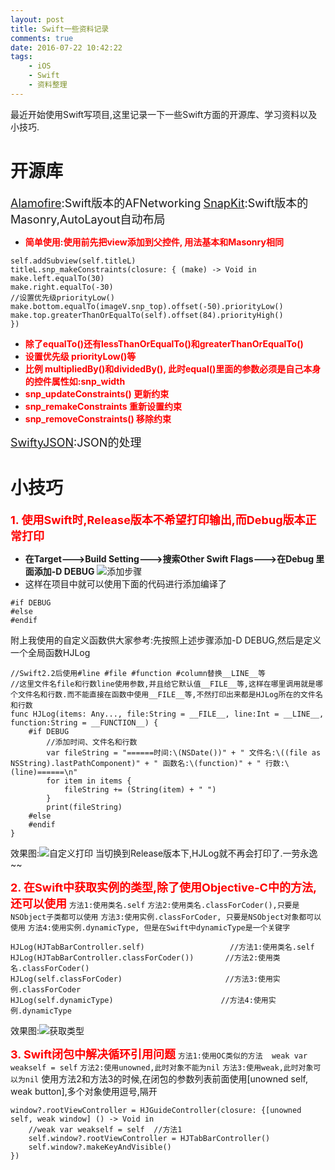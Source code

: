 ```yaml
---
layout: post
title: Swift一些资料记录
comments: true
date: 2016-07-22 10:42:22
tags:
    - iOS
    - Swift
    - 资料整理
---
```


最近开始使用Swift写项目,这里记录一下一些Swift方面的开源库、学习资料以及小技巧.
<!--more-->
# 开源库
<font size=4>[Alamofire](https://github.com/Alamofire/Alamofire):Swift版本的AFNetworking</font>
<font size=4>[SnapKit](https://github.com/SnapKit/SnapKit):Swift版本的Masonry,AutoLayout自动布局</font>

* __<font color= red>简单使用:使用前先把view添加到父控件, 用法基本和Masonry相同</font>__
```
self.addSubview(self.titleL)
titleL.snp_makeConstraints(closure: { (make) -> Void in
make.left.equalTo(30)
make.right.equalTo(-30)
//设置优先级priorityLow()
make.bottom.equalTo(imageV.snp_top).offset(-50).priorityLow()
make.top.greaterThanOrEqualTo(self).offset(84).priorityHigh()
})
```
* __<font color= red>除了equalTo()还有lessThanOrEqualTo()和greaterThanOrEqualTo()</font>__
* __<font color= red>设置优先级  priorityLow()等</font>__
* __<font color= red>比例 multipliedBy()和dividedBy(), 此时equal()里面的参数必须是自己本身的控件属性如:snp_width</font>__
* __<font color= red>snp_updateConstraints() 更新约束</font>__
* __<font color= red>snp_remakeConstraints 重新设置约束</font>__
* __<font color= red>snp_removeConstraints() 移除约束</font>__


<font size=4>[SwiftyJSON](https://github.com/SwiftyJSON/SwiftyJSON):JSON的处理</font>


# 小技巧
__<font size=4 color=red>1. 使用Swift时,Release版本不希望打印输出,而Debug版本正常打印</font>__
* __在Target--->Build Setting--->搜索Other Swift Flags--->在Debug 里面添加-D DEBUG__
![添加步骤](http://oak4eha4y.bkt.clouddn.com/%E5%B1%8F%E5%B9%95%E5%BF%AB%E7%85%A7%202016-07-23%20%E4%B8%8A%E5%8D%8811.06.10.png)
* 这样在项目中就可以使用下面的代码进行添加编译了
```
#if DEBUG
#else
#endif
```

附上我使用的自定义函数供大家参考:先按照上述步骤添加-D DEBUG,然后是定义一个全局函数HJLog

```
//Swift2.2后使用#line #file #function #column替换__LINE__等
//这里文件名file和行数line使用参数,并且给它默认值__FILE__等,这样在哪里调用就是哪个文件名和行数.而不能直接在函数中使用__FILE__等,不然打印出来都是HJLog所在的文件名和行数
func HJLog(items: Any..., file:String = __FILE__, line:Int = __LINE__, function:String = __FUNCTION__) {
    #if DEBUG
        //添加时间、文件名和行数
        var fileString = "======时间:\(NSDate())" + " 文件名:\((file as NSString).lastPathComponent)" + " 函数名:\(function)" + " 行数:\(line)======\n"
        for item in items {
            fileString += (String(item) + " ")
        }
        print(fileString)
    #else
    #endif
}
```

效果图:![自定义打印](http://oak4eha4y.bkt.clouddn.com/%E5%B1%8F%E5%B9%95%E5%BF%AB%E7%85%A7%202016-07-23%20%E4%B8%8A%E5%8D%8811.16.34.png)
当切换到Release版本下,HJLog就不再会打印了.一劳永逸~~

__<font size=4 color=red>2. 在Swift中获取实例的类型,除了使用Objective-C中的方法,还可以使用</font>__
`方法1:使用类名.self`
`方法2:使用类名.classForCoder(),只要是NSObject子类都可以使用`
`方法3:使用实例.classForCoder, 只要是NSObject对象都可以使用`
`方法4:使用实例.dynamicType, 但是在Swift中dynamicType是一个关键字`

```
HJLog(HJTabBarController.self)                   //方法1:使用类名.self
HJLog(HJTabBarController.classForCoder())       //方法2:使用类名.classForCoder()
HJLog(self.classForCoder)                       //方法3:使用实例.classForCoder
HJLog(self.dynamicType)                        //方法4:使用实例.dynamicType
```
效果图:![获取类型](http://oak4eha4y.bkt.clouddn.com/%E5%B1%8F%E5%B9%95%E5%BF%AB%E7%85%A7%202016-08-02%20%E4%B8%8A%E5%8D%8811.24.07.png)


__<font size=4 color=red>3. Swift闭包中解决循环引用问题</font>__
`方法1:使用OC类似的方法  weak var weakself = self`
`方法2:使用unowned,此时对象不能为nil`
`方法3:使用weak,此时对象可以为nil`
使用方法2和方法3的时候,在闭包的参数列表前面使用[unowned self, weak button],多个对象使用逗号,隔开
```
window?.rootViewController = HJGuideController(closure: {[unowned self, weak window] () -> Void in
    //weak var weakself = self  //方法1
    self.window?.rootViewController = HJTabBarController()
    self.window?.makeKeyAndVisible()
})
```



